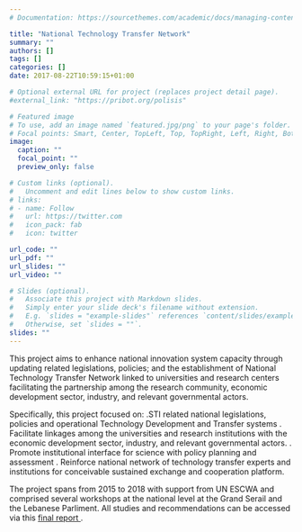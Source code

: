```yaml
---
# Documentation: https://sourcethemes.com/academic/docs/managing-content/

title: "National Technology Transfer Network"
summary: ""
authors: []
tags: []
categories: []
date: 2017-08-22T10:59:15+01:00

# Optional external URL for project (replaces project detail page).
#external_link: "https://pribot.org/polisis"

# Featured image
# To use, add an image named `featured.jpg/png` to your page's folder.
# Focal points: Smart, Center, TopLeft, Top, TopRight, Left, Right, BottomLeft, Bottom, BottomRight.
image:
  caption: ""
  focal_point: ""
  preview_only: false

# Custom links (optional).
#   Uncomment and edit lines below to show custom links.
# links:
# - name: Follow
#   url: https://twitter.com
#   icon_pack: fab
#   icon: twitter

url_code: ""
url_pdf: ""
url_slides: ""
url_video: ""

# Slides (optional).
#   Associate this project with Markdown slides.
#   Simply enter your slide deck's filename without extension.
#   E.g. `slides = "example-slides"` references `content/slides/example-slides.md`.
#   Otherwise, set `slides = ""`.
slides: ""
---
```

This project aims to enhance national innovation system capacity through updating related legislations, policies; and the establishment of National Technology Transfer Network linked to universities and research centers facilitating the partnership among the research community, economic development sector, industry, and relevant governmental actors. 

Specifically, this project focused on:
.STI related national legislations, policies and operational Technology Development and Transfer systems
. Facilitate linkages among the universities and research institutions with the economic development sector, industry, and relevant governmental actors.
. Promote institutional interface for science with policy planning and assessment
. Reinforce national network of technology transfer experts and institutions for conceivable sustained exchange and cooperation platform.

The project spans from 2015 to 2018 with support from UN ESCWA and comprised several workshops at the national level at the Grand Serail and the Lebanese Parliment.
All studies and recommendations can be accessed via this <a href="https://www.dropbox.com/s/88hqff3cab7iprk/National%20Technology%20Development%20and%20Transfer%20System%20in%20Lebanon.pdf?dl=0">final report </a>.